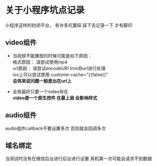 # 关于小程序坑点记录
小程序这样的封闭平台， 有许多坑要踩 踩下去记录一下 才有脚印

## video组件     
- 当视频不能播放的时候可能是如下原因：         
格式原因： 请尝试使用mp4      
url原因： 请尝试encodeURI trim将url进行处理         
ios上可以尝试使用 custome-cache="{{false}}"      
**总体来说问题一般是出在url上**        

- 全局最好只要一个video存在         
**video是一个原生控件  在最上层  会影响样式**     

##  audio组件      
audio组件callback不要设置多次 否则就会回调多次      

## 域名绑定   
当测试时没有在微信后台进行后台进行设置  真机第一次可能会请求不到数据    